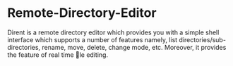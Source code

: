 # Remote-Directory-Editor
Dirent is a remote directory editor which provides you with a simple shell interface which supports a number
of features namely, list directories/sub-directories, rename, move, delete, change mode, etc. Moreover, it
provides the feature of real time le editing.
